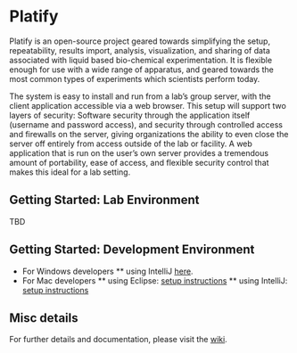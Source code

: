 # Platify

Platify is an open-source project geared towards simplifying the setup, repeatability, results import, analysis, visualization, and sharing of data associated with liquid based bio-chemical experimentation. It is flexible enough for use with a wide range of apparatus, and geared towards the most common types of experiments which scientists perform today. 

The system is easy to install and run from a lab’s group server, with the client application accessible via a web browser. This setup will support two layers of security: Software security through the application itself (username and password access), and security through controlled access and firewalls on the server, giving organizations the ability to even close the server off entirely from access outside of the lab or facility. A web application that is run on the user’s own server provides a tremendous amount of portability, ease of access, and flexible security control that makes this ideal for a lab setting.

## Getting Started: Lab Environment
TBD

## Getting Started: Development Environment
* For Windows developers
  ** using IntelliJ [here](https://github.com/platify/platify//wiki/Development#mac-wintellij).
* For Mac developers
  ** using Eclipse: [setup instructions](https://github.com/platify/platify//wiki/Development#eclipse)
  ** using IntelliJ: [setup instructions](https://github.com/platify/platify//wiki/Development#mac-wintellij)


## Misc details

For further details and documentation, please visit the [wiki](https://github.com/platify/platify/wiki).

